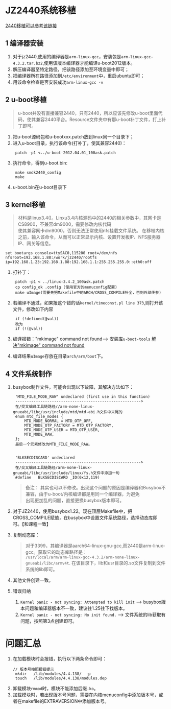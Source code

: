 # JZ2440系统移植

[2440移植可以参考该链接](https://www.cnblogs.com/multimicro/p/9872722.html)

## 1 编译器安装
1. 对于jz2440,使用的编译器是`arm-linux-gcc`，安装包是`arm-linux-gcc-4.3.2.tar.bz2`,使用该版本编译器才能编译u-boot2012版本。
2. 解压编译器至特定路径，把该路径添加至环境变量中即可；  
3. 把编译器所在路径添加到`/etc/environment`中，重启ubuntu即可；
4. 用该命令检查是否安装成功`arm-linux-gcc -v`

## 2 u-boot移植
> u-boot并没有直接兼容2440，只有2440，所以应该先修改u-boot里面代码，使其兼容2440平台。Resource文件夹中有那u-boot补丁文件，打上补丁即可。
1. 把u-boot源码包和u-bootxxx.patch放到linux同一个目录下；
2. 进入u-boot目录，执行该命令(打补丁，使其兼容2440)：
   ```
    patch -p1 <../u-boot-2012.04.01_100ask.patch
   ```
3. 执行命令，得到u-boot.bin:
   ```
    make smdk2440_config
    make
   ```
4. u-boot.bin在u-boot目录下
   
## 3 kernel移植
> 材料是linux3.4()。Linxu3.4内核源码中的2440的相关参数中，其网卡是CS8900，不兼容dm9000，需要修改内核代码  
> 使其兼容网卡dm9000，否则无法正常使用nfs挂载文件系统。
> 在移植内核之前，输入该命令，从而可以正常显示内核、设置开发板IP、NFS服务器IP、网关等信息。
```
set bootargs console=ttySAC0,115200 root=/dev/nfs nfsroot=192.168.1.88:/work/jz2440/rootfs ip=192.168.1.23:192.168.1.88:192.168.1.1:255.255.255.0::eth0:off  

```
1. 打补丁：
   ```
    patch -p1 < ../linux-3.4.2_100ask.patch 
    cp config_ok .config (使用官方的menuconfig配置)
    make uImage(需要先把Makefile中的ARCH/CROSS_COMPILE补全，否则外部传参)

   ```
2. 若编译不通过，如果报这个错的话`kernel/timeconst.pl line 373`,则打开该文件，修改如下内容
   ```
    if (!defined(@val)) 
    改为
    if (!(@val))
   ```
3. 编译报错："mkimage" command not found--> 安装库`u-boot-tools`
   [解决"mkimage" command not found](https://blog.csdn.net/eibo51/article/details/51901480)

4. 编译结果`uImage`存放在目录`arch/arm/boot`下。



## 4 文件系统制作
1. busybox制作文件，可能会出现以下故障，其解决方法如下：
   ```
    'MTD_FILE_MODE_RAW' undeclared (first use in this function)
    ------------------------------------------------------->
    在/交叉编译工具链路径//arm-none-linux-gnueabi/libc/usr/include/mtd/mtd-abi.h文件中末尾的
    enum mtd_file_modes {
        MTD_MODE_NORMAL = MTD_OTP_OFF,
        MTD_MODE_OTP_FACTORY = MTD_OTP_FACTORY,
        MTD_MODE_OTP_USER = MTD_OTP_USER,
        MTD_MODE_RAW,
    };
    最后一个元素修改为MTD_FILE_MODE_RAW。


    'BLKSECDISCARD' undeclared
    ------------------------------------------------------->
    在/交叉编译工具链路径/arm-none-linux-gnueabi/libc/usr/include/linux/fs.h文件中添加一句 
    #define   BLKSECDISCARD _IO(0x12,119)

   ```
    
    > 备注： 其实也可以不修改。出现这个问题的原因是编译器和Busybox不兼容，由于u-boot/内核编译都是用同一个编译器，为避免  
        出现更加乱的问题，直接更换busybox版本即可。
   
2. 对于JZ2440，使用busybox1.22。现在顶层Makefile中，把CROSS_COMPILE赋值，在busybox中设置文件系统路径，选择动态库即可。【和课程一致】

3. 复制动态库：
   > 对于3399，其编译器是aarch64-linux-gnu-gcc,而2440是arm-linux-gcc。获取它的动态库路径是：  
   > `/usr/local/arm/arm-linux-gcc-4.3.2/arm-none-linux-gnueabi/libc/armv4t`. 在该目录下，lib和usr目录的.so文件复制到文件系统的lib即可。

4. 其他文件创建一致。

5. 错误归纳
   1. `Kernel panic - not syncing: Attempted to kill init`  -->  busybox版本问题和编译器版本不一致，建议往1.25往下找版本。
   2. `Kernel panic - not syncing: No init found.` -->  文件系统的lib获取有问题，按照第3点创建即可。 


# 问题汇总
1. 在加载模块时会报错，执行以下两条命令即可：
   ```
   // 版本号按照报错提示
    mkdir   /lib/modules/4.4.138/  -p
    touch   /lib/modules/4.4.138/modules.dep
   ```
2. 卸载模块`rmmod`时，模块不能添加后缀`.ko`。
3. 加载模块时，若出现版本号问题，需要在内核menuconfig中添加版本号，或者在makefile的EXTRAVERSION中添加版本号。
